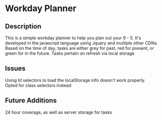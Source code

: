 # Workday Planner
## Description
This is a simple workday planner to help you plan out your 9 - 5.
It's developed in the javascript language using Jquery and multiple other CDNs.
Based on the time of day, tasks are either grey for past, red for present, or green for in the future.
Tasks pertain on refresh via local storage

## Issues 
Using Id selectors to load the localStorage info doesn't work properly. Opted for class selectors instead

## Future Additions
24 hour coverage, as well as server storage for tasks




